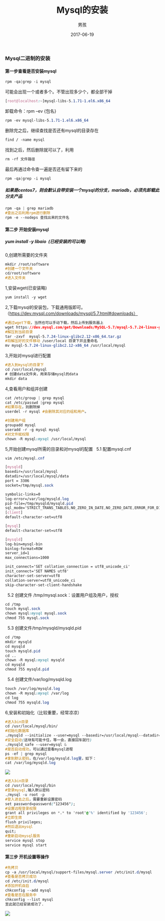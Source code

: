 ﻿---
layout: post
title: 'Mysql的安装'
date: 2017-06-19
author: 男孩
tags: mysql
---
### Mysql二进制的安装
#### 第一步查看是否安装mysql
```css
rpm -qa|grep -i mysql
```
可能会出现一个或者多个。不管出现多少个，都全部干掉
```css
[root@localhost:~]mysql-libs-5.1.71-1.el6.x86_64
```
卸载命令：rpm –ev {包名}
```css
rpm -ev mysql-libs-5.1.71-1.el6.x86_64
```
删除完之后，继续查找是否还有mysql的目录存在
```css
find / -name mysql
```
找到之后，然后删除就可以了，利用 
```css
rm -rf 文件路径
```
最后再通过命令查一遍是否还有留下来的
```css
rpm -qa|grep -i mysql
```
##### 如果是centos7，则会默认自带安装一个mysql的分支，mariadb，必须先卸载此分支产品
```css
rpm -qa | grep mariadb
#查出之后利用rpm进行删除
rpm -e --nodeps 查找出来的文件名
```
#### 第二步 开始安装mysql
#####   yum install -y libaio &nbsp;(已经安装的可以略)
0,创建所需要的文件夹
```css
mkdir /root/software 
#创建一个文件夹
cd/root/software 
#进入文件夹
```
1,安装wget(已安装略)
```css
yum install -y wget
```
2,下载mysql的安装包，下载通用版即可。（https://dev.mysql.com/downloads/mysql/5.7.html#downloads）
```css
#通过wget下载，当然也可以手动下载，然后上传到服务器上
wget https://dev.mysql.com/get/Downloads/MySQL-5.7/mysql-5.7.24-linux-glibc2.12-x86_64.tar.gz
#解压到当前目录
tar -zxvf  mysql-5.7.24-linux-glibc2.12-x86_64.tar.gz 
#将解压好的文件移动 /user/local 目录下并且重命名
mv mysql-5.7.24-linux-glibc2.12-x86_64 /usr/local/mysql
```
3,开始对mysql进行配置
```css
#进入到mysql的目录下
cd /usr/local/mysql
# 创建data文件夹，用来存储mysql的data
mkdir data
```
4,查看用户和组并创建
```css
cat /etc/group | grep mysql
cat /etc/passwd |grep mysql
#如果存在，则删除掉
userdel -r mysql #会删除其对应的组和用户。
```
```css
#创建用户组
groupadd mysql
useradd -r -g mysql mysql
#对文件赋权限
chown -R mysql:mysql /usr/local/mysql
```
5,开始创建mysql所需的目录和对mysql的配置
&nbsp;&nbsp;5.1 配置mysql.cnf
```css
vim /etc/mysql.cnf
```
```css
[mysqld]
basedir=/usr/local/mysql
datadir=/usr/local/mysql/data
port = 3306
socket=/tmp/mysql.sock

symbolic-links=0
log-error=/var/log/mysqld.log
pid-file=/tmp/mysqld/mysqld.pid
sql_mode='STRICT_TRANS_TABLES,NO_ZERO_IN_DATE,NO_ZERO_DATE,ERROR_FOR_DIVISION_BY_ZERO,NO_AUTO_CREATE_USER,NO_ENGINE_SUBSTITUTION'
[client]
default-character-set=utf8

[mysql]
default-character-set=utf8

[mysqld]
log-bin=mysql-bin 
binlog-format=ROW 
server_id=1 
max_connections=1000

init_connect='SET collation_connection = utf8_unicode_ci'
init_connect='SET NAMES utf8'
character-set-server=utf8
collation-server=utf8_unicode_ci
skip-character-set-client-handshake
```
&nbsp;&nbsp;5.2  创建文件 /tmp/mysql.sock：设置用户组及用户，授权
```css
cd /tmp
touch mysql.sock
chown mysql:mysql mysql.sock
chmod 755 mysql.sock
```
&nbsp;&nbsp;5.3 创建文件/tmp/mysqld/mysqld.pid
```css
cd /tmp
mkdir mysqld
cd mysqld
touch mysqld.pid
cd ..
chown -R mysql:mysql mysqld
cd mysqld
chmod 755 mysqld.pid
```
&nbsp;&nbsp;5.4 创建文件/var/log/mysqld.log
```css
touch /var/log/mysqld.log
chown -R mysql:mysql /var/log
cd log
chmod 755 mysqld.log
```
6,安装和初始化（比较重要，经常凉凉）
```css
#进入bin目录
cd /usr/local/mysql/bin/
#初始化数据库
./mysqld --initialize --user=mysql --basedir=/usr/local/mysql--datadir=/usr/local/mysql/data
#安全启动(这块有可能卡住，等一会，直接回车就行)
./mysqld_safe --user=mysql &
#是否启动成功，可以通过查看mysql进程
ps -ef | grep mysql
#拿到默认密码，在/var/log/mysqld.log里，如下：
cat /var/log/mysqld.log
```
![](http://mgimg-ali.oss-cn-beijing.aliyuncs.com/mysql/mysql_password.png)
```css
#进入bin目录
cd /usr/local/mysql/bin
#登录mysql,输入默认密码
./mysql -u root -p
#登入进去之后，需要重新设置密码
set password=password("123456");
#设置远程登录权限
grant all privileges on *.* to 'root'@'%' identified by '123456';
#立即生效
flush privileges;
#然后退出mysql
quit;
#重新启动mysql服务
service mysql stop
service mysql start
```
#### 第三步 开机设置等操作
```css
#先拷贝
cp -a /usr/local/mysql/support-files/mysql.server /etc/init.d/mysql
#查看是否拷贝成功
cd /etc/init.d/mysql
#添加开机自启
chkconfig --add mysql
#查看是否在服务中
chkconfig --list mysql
至此就已经安装成功了.
```
![](http://mgimg-ali.oss-cn-beijing.aliyuncs.com/mysql/mysql_end.jpg)